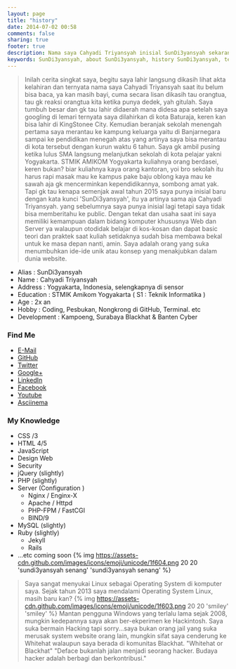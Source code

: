 ```yaml
---
layout: page
title: "history"
date: 2014-07-02 00:58
comments: false
sharing: true
footer: true
description: Nama saya Cahyadi Triyansyah inisial SunDi3yansyah sekarang saya sedang melanjutkan college (study) di Yogyakrata tepatnya di STMIK Amikom Yogyakarta
keywords: SunDi3yansyah, about SunDi3yansyah, history SunDi3yansyah, tentang SunDi3yansyah, sejarah SunDi3yansyah, mengenai SunDi3yansyah, Cahyadi Triyansyah, programmer, coder, sysadmin server
---
```


> Inilah cerita singkat saya, begitu saya lahir langsung dikasih lihat akta kelahiran dan ternyata nama saya Cahyadi Triyansyah saat itu belum bisa baca, ya kan masih bayi, cuma secara lisan dikasih tau orangtua, tau gk reaksi orangtua kita ketika punya dedek, yah gitulah. Saya tumbuh besar dan gk tau lahir didaerah mana didesa apa setelah saya googling di lemari ternyata saya dilahirkan di kota Baturaja, keren kan bisa lahir di KingStonee City. Kemudian beranjak sekolah menengah pertama saya merantau ke kampung keluarga yaitu di Banjarnegara sampai ke pendidikan menegah atas yang artinya saya bisa merantau di kota tersebut dengan kurun waktu 6 tahun. Saya gk ambil pusing ketika lulus SMA langsung melanjutkan sekolah di kota pelajar yakni Yogyakarta. STMIK AMIKOM Yogyakarta kuliahnya orang berdasei, keren bukan? biar kuliahnya kaya orang kantoran, yoi bro sekolah itu harus rapi masak mau ke kampus pake baju oblong kaya mau ke sawah aja gk mencerminkan kependidikannya, sombong amat yak. Tapi gk tau kenapa semenjak awal tahun 2015 saya punya inisial baru dengan kata kunci 'SunDi3yansyah', itu ya artinya sama aja Cahyadi Triyansyah. yang sebelumnya saya punya inisial lagi tetapi saya tidak bisa memberitahu ke public. Dengan tekat dan usaha saat ini saya memiliki kemampuan dalam bidang komputer khususnya Web dan Server ya walaupun otodidak belajar di kos-kosan dan dapat basic teori dan praktek saat kuliah setidaknya sudah bisa membawa bekal untuk ke masa depan nanti, amin. Saya adalah orang yang suka menumbuhkan ide-ide unik atau konsep yang menakjubkan dalam dunia website.

* Alias			: SunDi3yansyah
* Name			: Cahyadi Triyansyah
* Address		: Yogyakarta, Indonesia, selengkapnya di sensor
* Education		: STMIK Amikom Yogyakarta ( S1 : Teknik Informatika )
* Age			: 2x an
* Hobby			: Coding, Pesbukan, Nongkrong di GitHub, Terminal. etc
* Development	: Kampoeng, Surabaya Blackhat & Banten Cyber

### Find Me
<div id="find_me_on_history">
<ul class="find_me_on_history">

<li><i class="fa fa-envelope"></i> <a href="mailto:sundi3yansyah@gmail.com">E-Mail</a></li>

<li><i class="fa fa-github"></i> <a href="https://github.com/SunDi3yansyah" target="_blank">GitHub</a></li>

<li><i class="fa fa-twitter"></i> <a href="https://twitter.com/SunDi3yansyah" target="_blank">Twitter</a></li>

<li><i class="fa fa-google-plus"></i> <a href="https://plus.google.com/u/0/113613533694994339551" target="_blank">Google+</a></li>

<li><i class="fa fa-linkedin-square"></i> <a href="http://id.linkedin.com/in/sundi3yansyah/" target="_blank">LinkedIn</a></li>

<li><i class="fa fa-facebook-square"></i> <a href="https://www.facebook.com/adiebiazajah" target="_blank">Facebook</a></li>

<li><i class="fa fa-youtube-square"></i> <a href="https://www.youtube.com/user/zpqwify" target="_blank">Youtube</a></li>

<li><i class="fa fa-youtube-play"></i> <a href="https://asciinema.org/~SunDi3yansyah" target="_blank">Asciinema</a></li>

</ul>
</div>

### My Knowledge
* CSS /3
* HTML 4/5
* JavaScript
* Design Web
* Security
* jQuery (slightly)
* PHP (slightly)
* Server (Configuration )
	* Nginx / Enginx-X
	* Apache / Httpd
	* PHP-FPM / FastCGI
	* BIND/9
* MySQL (slightly)
* Ruby (slightly)
	* Jekyll
	* Rails
* ...etc coming soon {% img https://assets-cdn.github.com/images/icons/emoji/unicode/1f604.png 20 20 'sundi3yansyah senang' 'sundi3yansyah senang' %}

> Saya sangat menyukai Linux sebagai Operating System di komputer saya. Sejak tahun 2013 saya mendalami Operating System Linux, masih baru kan? {% img https://assets-cdn.github.com/images/icons/emoji/unicode/1f603.png 20 20 'smiley' 'smiley' %} Mantan pengguna Windows yang terlalu lama sejak 2008, mungkin kedepannya saya akan ber-ekperimen ke Hackintosh. Saya suka bermain Hacking tapi sorry...saya bukan orang jail yang suka merusak system website orang lain, mungkin sifat saya cenderung ke Whitehat walaupun saya berada di komunitas Blackhat. "Whitehat or Blackhat"
"Deface bukanlah jalan menjadi seorang hacker. Budaya hacker adalah berbagi dan berkontribusi."